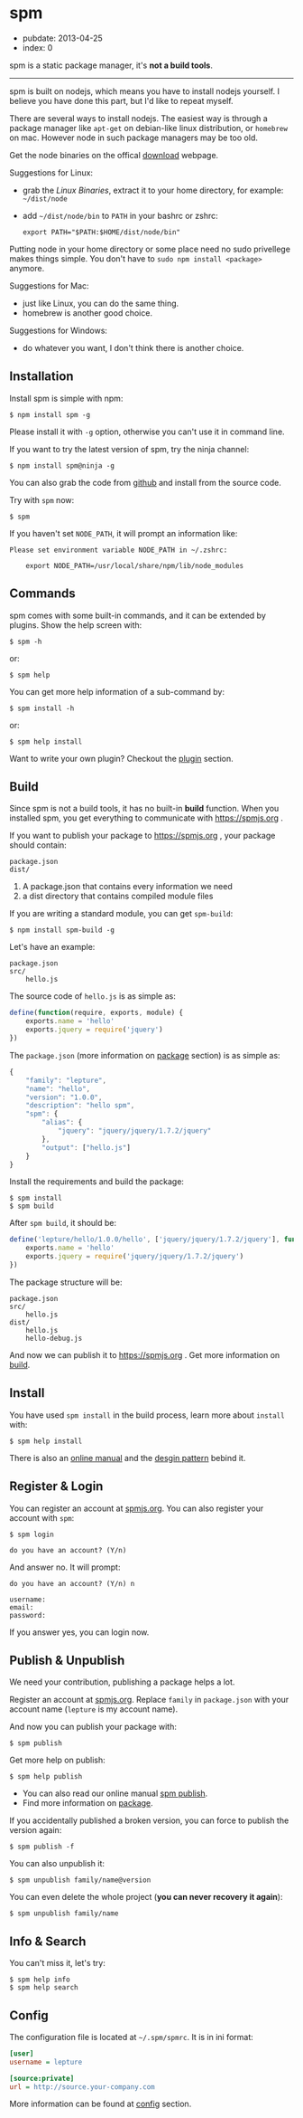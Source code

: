 # spm

- pubdate: 2013-04-25
- index: 0

spm is a static package manager, it's **not a build tools**.

------

spm is built on nodejs, which means you have to install nodejs yourself.
I believe you have done this part, but I'd like to repeat myself.

There are several ways to install nodejs. The easiest way is through a package manager like `apt-get` on debian-like linux distribution, or `homebrew` on mac. However node in such package managers may be too old.

Get the node binaries on the offical [download](http://nodejs.org/download/) webpage.

Suggestions for Linux:

- grab the *Linux Binaries*, extract it to your home directory, for example: `~/dist/node`

- add `~/dist/node/bin` to `PATH` in your bashrc or zshrc:

   ```
   export PATH="$PATH:$HOME/dist/node/bin"
   ```

Putting node in your home directory or some place need no sudo privellege makes things simple. You don't have to `sudo npm install <package>` anymore.

Suggestions for Mac:

- just like Linux, you can do the same thing.
- homebrew is another good choice.

Suggestions for Windows:

- do whatever you want, I don't think there is another choice.


## Installation

Install spm is simple with npm:

    $ npm install spm -g

Please install it with `-g` option, otherwise you can't use it in command line.

If you want to try the latest version of spm, try the ninja channel:

    $ npm install spm@ninja -g

You can also grab the code from [github](https://github.com/spmjs/spm2) and install from the source code.

Try with `spm` now:

    $ spm

If you haven't set `NODE_PATH`, it will prompt an information like:

```
Please set environment variable NODE_PATH in ~/.zshrc:

    export NODE_PATH=/usr/local/share/npm/lib/node_modules

```

## Commands

spm comes with some built-in commands, and it can be extended by plugins. Show the help screen with:

    $ spm -h

or:

    $ spm help

You can get more help information of a sub-command by:

    $ spm install -h

or:

    $ spm help install

Want to write your own plugin? Checkout the [plugin](./plugin.md) section.

## Build

Since spm is not a build tools, it has no built-in **build** function.
When you installed spm, you get everything to communicate with https://spmjs.org .

If you want to publish your package to https://spmjs.org , your package should contain:

    package.json
    dist/

1. A package.json that contains every information we need
2. a dist directory that contains compiled module files

If you are writing a standard module, you can get `spm-build`:

```
$ npm install spm-build -g
```

Let's have an example:

```
package.json
src/
    hello.js
```

The source code of `hello.js` is as simple as:

```js
define(function(require, exports, module) {
    exports.name = 'hello'
    exports.jquery = require('jquery')
})
```

The `package.json` (more information on [package](./package.md) section) is as simple as:

```js
{
    "family": "lepture",
    "name": "hello",
    "version": "1.0.0",
    "description": "hello spm",
    "spm": {
        "alias": {
            "jquery": "jquery/jquery/1.7.2/jquery"
        },
        "output": ["hello.js"]
    }
}
```

Install the requirements and build the package:

    $ spm install
    $ spm build

After `spm build`, it should be:

```js
define('lepture/hello/1.0.0/hello', ['jquery/jquery/1.7.2/jquery'], function(require) {
    exports.name = 'hello'
    exports.jquery = require('jquery/jquery/1.7.2/jquery')
})
```

The package structure will be:

```
package.json
src/
    hello.js
dist/
    hello.js
    hello-debug.js
```

And now we can publish it to https://spmjs.org . Get more information on [build](./build.md).


## Install

You have used `spm install` in the build process, learn more about `install` with:

```
$ spm help install
```

There is also an [online manual](../cli/install.md) and the [desgin pattern](./install.md) bebind it.


## Register & Login

You can register an account at [spmjs.org](https://spmjs.org). You can also register your account with `spm`:

    $ spm login

    do you have an account? (Y/n)

And answer no. It will prompt:

    do you have an account? (Y/n) n

    username:
    email:
    password:

If you answer yes, you can login now.


## Publish & Unpublish

We need your contribution, publishing a package helps a lot.

Register an account at [spmjs.org](https://spmjs.org). Replace `family` in `package.json` with your account name (`lepture` is my account name).

And now you can publish your package with:

    $ spm publish

Get more help on publish:

    $ spm help publish

- You can also read our online manual [spm publish](../cli/publish.md).
- Find more information on [package](./package.md).

If you accidentally published a broken version, you can force to publish the version again:

    $ spm publish -f

You can also unpublish it:

    $ spm unpublish family/name@version

You can even delete the whole project (**you can never recovery it again**):

    $ spm unpublish family/name


## Info & Search

You can't miss it, let's try:

```
$ spm help info
$ spm help search
```

## Config

The configuration file is located at `~/.spm/spmrc`. It is in ini format:

```ini
[user]
username = lepture

[source:private]
url = http://source.your-company.com
```

More information can be found at [config](./config.md) section.
